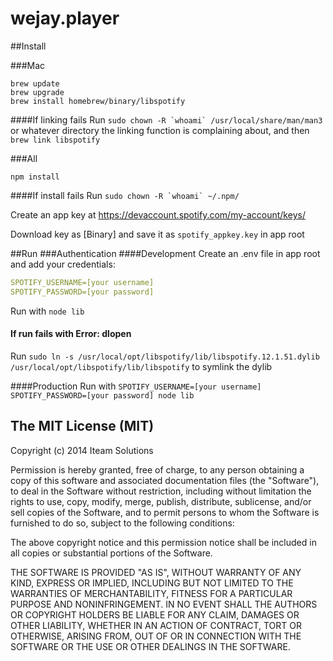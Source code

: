 wejay.player
============

##Install

###Mac
```shell
brew update
brew upgrade
brew install homebrew/binary/libspotify
```
####If linking fails
Run ```sudo chown -R `whoami` /usr/local/share/man/man3``` or whatever directory the linking function is complaining about,
and then ```brew link libspotify```

###All
```shell
npm install
```
####If install fails
Run ```sudo chown -R `whoami` ~/.npm/```

Create an app key at https://devaccount.spotify.com/my-account/keys/

Download key as [Binary] and save it as ```spotify_appkey.key``` in app root

##Run
###Authentication
####Development
Create an .env file in app root and add your credentials:
```yml
SPOTIFY_USERNAME=[your username]
SPOTIFY_PASSWORD=[your password]
```
Run with ```node lib```

#### If run fails with Error: dlopen
Run ```sudo ln -s /usr/local/opt/libspotify/lib/libspotify.12.1.51.dylib /usr/local/opt/libspotify/lib/libspotify``` to symlink the dylib

####Production
Run with ```SPOTIFY_USERNAME=[your username] SPOTIFY_PASSWORD=[your password] node lib```


The MIT License (MIT)
----------------------

Copyright (c) 2014 Iteam Solutions

Permission is hereby granted, free of charge, to any person obtaining a copy
of this software and associated documentation files (the "Software"), to deal
in the Software without restriction, including without limitation the rights
to use, copy, modify, merge, publish, distribute, sublicense, and/or sell
copies of the Software, and to permit persons to whom the Software is
furnished to do so, subject to the following conditions:

The above copyright notice and this permission notice shall be included in
all copies or substantial portions of the Software.

THE SOFTWARE IS PROVIDED "AS IS", WITHOUT WARRANTY OF ANY KIND, EXPRESS OR
IMPLIED, INCLUDING BUT NOT LIMITED TO THE WARRANTIES OF MERCHANTABILITY,
FITNESS FOR A PARTICULAR PURPOSE AND NONINFRINGEMENT. IN NO EVENT SHALL THE
AUTHORS OR COPYRIGHT HOLDERS BE LIABLE FOR ANY CLAIM, DAMAGES OR OTHER
LIABILITY, WHETHER IN AN ACTION OF CONTRACT, TORT OR OTHERWISE, ARISING FROM,
OUT OF OR IN CONNECTION WITH THE SOFTWARE OR THE USE OR OTHER DEALINGS IN
THE SOFTWARE.
